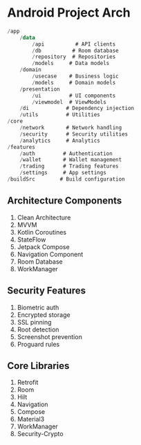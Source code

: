 # Android Project Arch

```kotlin
/app
    /data
        /api          # API clients
        /db          # Room database
        /repository  # Repositories
        /models     # Data models
    /domain
        /usecase    # Business logic
        /models     # Domain models
    /presentation
        /ui         # UI components
        /viewmodel  # ViewModels
    /di            # Dependency injection
    /utils         # Utilities
/core
    /network       # Network handling
    /security      # Security utilities
    /analytics     # Analytics
/features
    /auth         # Authentication
    /wallet       # Wallet management
    /trading      # Trading features
    /settings     # App settings
/buildSrc        # Build configuration
```

## Architecture Components
1. Clean Architecture
2. MVVM
3. Kotlin Coroutines
4. StateFlow
5. Jetpack Compose
6. Navigation Component
7. Room Database
8. WorkManager

## Security Features
1. Biometric auth
2. Encrypted storage
3. SSL pinning
4. Root detection
5. Screenshot prevention
6. Proguard rules

## Core Libraries
1. Retrofit
2. Room
3. Hilt
4. Navigation
5. Compose
6. Material3
7. WorkManager
8. Security-Crypto
